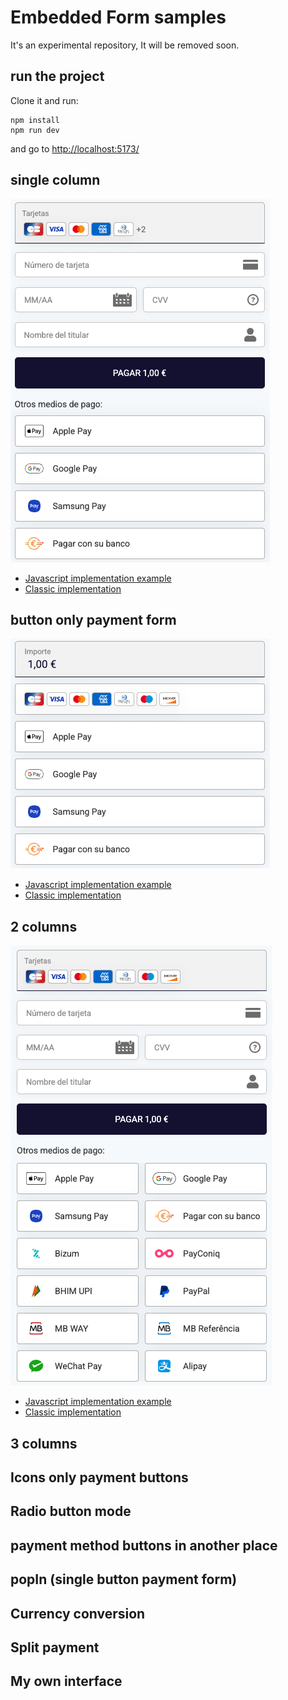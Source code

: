 # Embedded Form samples

It's an experimental repository, It will be removed soon.

## run the project

Clone it and run:

    npm install
    npm run dev

and go to [http://localhost:5173/](http://localhost:5173/)

## single column

![SmartForm](./src/assets/readme/single_column.png)

- [Javascript implementation example](./src/single_column/spa)
- [Classic implementation](./src/single_column/classic)

## button only payment form

![SmartForm](./src/assets/readme/single_column_only_buttons.png)

- [Javascript implementation example](./src/single_column_only_buttons/spa)
- [Classic implementation](./src/single_column_only_buttons/classic)

## 2 columns

![SmartForm](./src/assets/readme/two_columns.png)

- [Javascript implementation example](./src/two_columns/spa)
- [Classic implementation](./src/two_columns/classic)

## 3 columns

## Icons only payment buttons

## Radio button mode

## payment method buttons in another place

## popIn (single button payment form)

## Currency conversion

## Split payment

## My own interface
